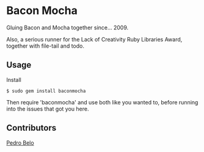 Bacon Mocha
===========

Gluing Bacon and Mocha together since... 2009.

Also, a serious runner for the Lack of Creativity Ruby Libraries
Award, together with file-tail and todo.


Usage
-----

Install

    $ sudo gem install baconmocha

Then require 'baconmocha' and use both like you wanted to, before 
running into the issues that got you here.


Contributors
------------

[Pedro Belo](http://twitter.com/ped)
